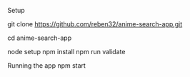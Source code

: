 Setup

git clone https://github.com/reben32/anime-search-app.git

cd anime-search-app

node setup
npm install
npm run validate

Running the app
npm start
